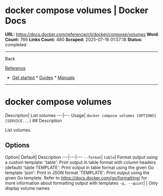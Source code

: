 # docker compose volumes | Docker Docs

**URL:** https://docs.docker.com/reference/cli/docker/compose/volumes
**Word Count:** 766
**Links Count:** 480
**Scraped:** 2025-07-16 01:57:18
**Status:** completed

---

Back

[Reference](https://docs.docker.com/reference/)

  * [Get started](https://docs.docker.com/get-started/)   * [Guides](https://docs.docker.com/guides/)   * [Manuals](https://docs.docker.com/manuals/)

* * *

# docker compose volumes

Description| List volumes   ---|---   Usage| `docker compose volumes [OPTIONS] [SERVICE...]`      ## Description

List volumes

## Options

Option| Default| Description   ---|---|---   `--format`| `table`| Format output using a custom template:   'table': Print output in table format with column headers \(default\)   'table TEMPLATE': Print output in table format using the given Go template   'json': Print in JSON format   'TEMPLATE': Print output using the given Go template.   Refer to <https://docs.docker.com/go/formatting/> for more information about formatting output with templates   `-q, --quiet`| | Only display volume names